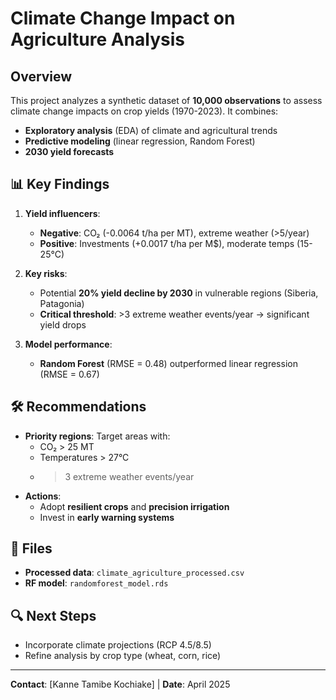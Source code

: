 # **Climate Change Impact on Agriculture Analysis**  

## **Overview**  
This project analyzes a synthetic dataset of **10,000 observations** to assess climate change impacts on crop yields (1970-2023). It combines:  
- **Exploratory analysis** (EDA) of climate and agricultural trends  
- **Predictive modeling** (linear regression, Random Forest)  
- **2030 yield forecasts**  

## 📊 **Key Findings**  
1. **Yield influencers**:  
   - **Negative**: CO₂ (-0.0064 t/ha per MT), extreme weather (>5/year)  
   - **Positive**: Investments (+0.0017 t/ha per M$), moderate temps (15-25°C)  

2. **Key risks**:  
   - Potential **20% yield decline by 2030** in vulnerable regions (Siberia, Patagonia)  
   - **Critical threshold**: >3 extreme weather events/year → significant yield drops  

3. **Model performance**:  
   - **Random Forest** (RMSE = 0.48) outperformed linear regression (RMSE = 0.67)  

## 🛠 **Recommendations**  
- **Priority regions**: Target areas with:  
  - CO₂ > 25 MT  
  - Temperatures > 27°C  
  - >3 extreme weather events/year  
- **Actions**:  
  - Adopt **resilient crops** and **precision irrigation**  
  - Invest in **early warning systems**  

## 📂 **Files**  
- **Processed data**: `climate_agriculture_processed.csv`  
- **RF model**: `randomforest_model.rds`  

## 🔍 **Next Steps**  
- Incorporate climate projections (RCP 4.5/8.5)  
- Refine analysis by crop type (wheat, corn, rice)  

---  
**Contact**: [Kanne Tamibe Kochiake] | **Date**: April 2025
